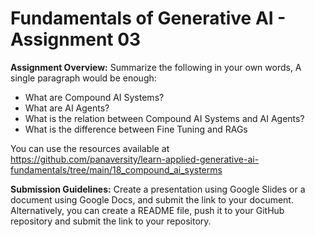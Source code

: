 # Fundamentals of Generative AI - Assignment 03

**Assignment Overview:**
Summarize the following in your own words, A single paragraph would be enough:

- What are Compound AI Systems?
- What are AI Agents?
- What is the relation between Compound AI Systems and AI Agents?
- What is the difference between Fine Tuning and RAGs

You can use the resources available at https://github.com/panaversity/learn-applied-generative-ai-fundamentals/tree/main/18_compound_ai_systerms

**Submission Guidelines:**
Create a presentation using Google Slides or a document using Google Docs, and submit the link to your document. Alternatively, you can create a README file, push it to your GitHub repository and submit the link to your repository.
